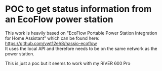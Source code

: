 # POC to get status information from an EcoFlow power station

This work is heavily based on "EcoFlow Portable Power Station Integration for Home Assistant" which can be found here:  
https://github.com/vwt12eh8/hassio-ecoflow  
It uses the local API and therefore needs to be on the same network as the power station.

This is just a poc but it seems to work with my RIVER 600 Pro
